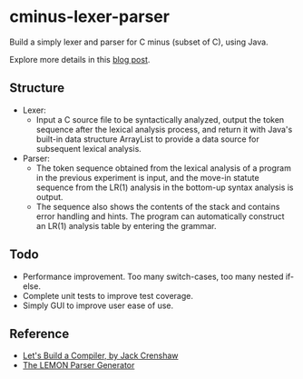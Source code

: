 # cminus-lexer-parser

Build a simply lexer and parser for C minus (subset of C), using Java.

Explore more details in this [blog post](https://lunarwhite.notion.site/Tiny-Lexer-and-Parser-for-CMinus-f5033869faa9425eab94cf8cf2539a92).

## Structure

- Lexer: 
  - Input a C source file to be syntactically analyzed, output the token sequence after the lexical analysis process, and return it with Java's built-in data structure ArrayList to provide a data source for subsequent lexical analysis.
- Parser: 
  - The token sequence obtained from the lexical analysis of a program in the previous experiment is input, and the move-in statute sequence from the LR(1) analysis in the bottom-up syntax analysis is output. 
  - The sequence also shows the contents of the stack and contains error handling and hints. The program can automatically construct an LR(1) analysis table by entering the grammar.

## Todo

- Performance improvement. Too many switch-cases, too many nested if-else.
- Complete unit tests to improve test coverage.
- Simply GUI to improve user ease of use.

## Reference

- [Let's Build a Compiler, by Jack Crenshaw](https://compilers.iecc.com/crenshaw/)
- [The LEMON Parser Generator](https://www.hwaci.com/sw/lemon/)

